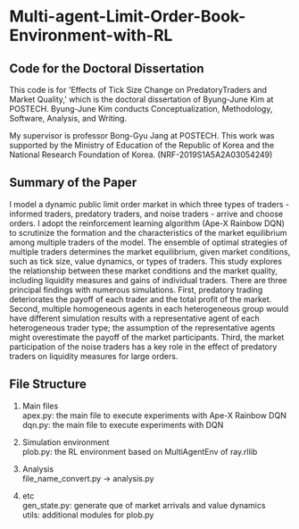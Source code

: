 # Multi-agent-Limit-Order-Book-Environment-with-RL

## Code for the Doctoral Dissertation

This code is for 'Effects of Tick Size Change on PredatoryTraders and Market Quality,' which is the doctoral dissertation of Byung-June Kim at POSTECH. 
Byung-June Kim conducts Conceptualization, Methodology, Software, Analysis, and Writing.

My supervisor is professor Bong-Gyu Jang at POSTECH.
This work was supported by the Ministry of Education of the Republic of Korea and the National Research Foundation of Korea. (NRF-2019S1A5A2A03054249)

## Summary of the Paper

I model a dynamic public limit order market in which three types of traders - informed traders, predatory traders, and noise traders - arrive and choose orders. I adopt the reinforcement learning algorithm (Ape-X Rainbow DQN) to scrutinize the formation and the characteristics of the market equilibrium among multiple traders of the model. The ensemble of optimal strategies of multiple traders determines the market equilibrium, given market conditions, such as tick size, value dynamics, or types of traders. This study explores the relationship between these market conditions and the market quality, including liquidity measures and gains of individual traders. There are three principal findings with numerous simulations. First, predatory trading deteriorates the payoff of each trader and the total profit of the market. Second, multiple homogeneous agents in each heterogeneous group would have different simulation results with a representative agent of each heterogeneous trader type; the assumption of the representative agents might overestimate the payoff of the market participants. Third, the market participation of the noise traders has a key role in the effect of predatory traders on liquidity measures for large orders.

## File Structure

1) Main files \
apex.py: the main file to execute experiments with Ape-X Rainbow DQN \
dqn.py: the main file to execute experiments with DQN 

2) Simulation environment \
plob.py: the RL environment based on MultiAgentEnv of ray.rllib 

3) Analysis \
file_name_convert.py -> analysis.py

4) etc \
gen_state.py: generate que of market arrivals and value dynamics \
utils: additional modules for plob.py

